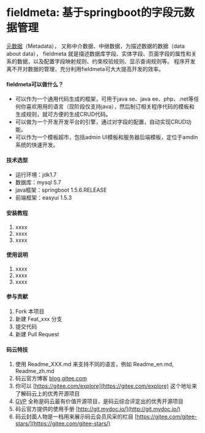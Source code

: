 # fieldmeta: 基于springboot的字段元数据管理

[元数据](https://baike.baidu.com/item/%E5%85%83%E6%95%B0%E6%8D%AE/1946090?fr=aladdin)（Metadata），
又称中介数据、中继数据，为描述数据的数据（data about data），
fieldmeta 就是描述数据库字段、实体字段、页面字段的属性和关系的数据，以及配置字段映射规则、约束校验规则、显示查询规则等。
程序开发离不开对数据的管理，充分利用fieldmeta可大大提高开发的效率。


#### fieldmeta可以做什么？

- 可以作为一个通用代码生成的框架，可用于java se、java ee、php、.net等任何你喜欢用用的语言（现阶段仅支持java），然后制订相关程序代码的模板和生成规则，就可方便的生成CRUD代码。
- 可以做为一个开发开发平台的引擎，通过对字段的配置，自动实现CRUD功能。
- 可以作为一个模板超市，包括admin UI模板和服务器后端模板，定位于amdin系统的快速开发。

#### 技术选型
- 运行环境：jdk1.7
- 数据库：mysql 5.7
- java框架：springboot 1.5.6.RELEASE
- 前端框架：easyui 1.5.3

#### 安装教程

1. xxxx
2. xxxx
3. xxxx

#### 使用说明

1. xxxx
2. xxxx
3. xxxx

#### 参与贡献

1. Fork 本项目
2. 新建 Feat_xxx 分支
3. 提交代码
4. 新建 Pull Request


#### 码云特技

1. 使用 Readme\_XXX.md 来支持不同的语言，例如 Readme\_en.md, Readme\_zh.md
2. 码云官方博客 [blog.gitee.com](https://blog.gitee.com)
3. 你可以 [https://gitee.com/explore](https://gitee.com/explore) 这个地址来了解码云上的优秀开源项目
4. [GVP](https://gitee.com/gvp) 全称是码云最有价值开源项目，是码云综合评定出的优秀开源项目
5. 码云官方提供的使用手册 [http://git.mydoc.io/](http://git.mydoc.io/)
6. 码云封面人物是一档用来展示码云会员风采的栏目 [https://gitee.com/gitee-stars/](https://gitee.com/gitee-stars/)